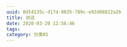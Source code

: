 ```yaml
---
uuid: 0d54135c-d17d-8035-789c-e92d08822a2b
title: 测试
date: 2020-03-20 12:56:46
tags:
category: 分类01
---
```

